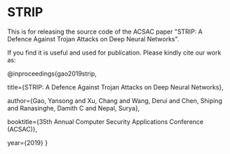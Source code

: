 # STRIP
This is for releasing the source code of the ACSAC paper "STRIP: A Defence Against Trojan Attacks on Deep Neural Networks". 

If you find it is useful and used for publication. Please kindly cite our work as:

@inproceedings{gao2019strip,

  title={STRIP: A Defence Against Trojan Attacks on Deep Neural Networks},
  
  author={Gao, Yansong and Xu, Chang and Wang, Derui and Chen, Shiping and Ranasinghe, Damith C and Nepal, Surya},
  
  booktitle={35th Annual Computer Security Applications Conference (ACSAC)},
  
  year={2019}
}
